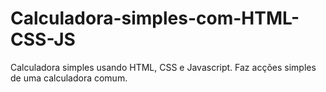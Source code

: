 # Calculadora-simples-com-HTML-CSS-JS
Calculadora simples usando HTML, CSS e Javascript. Faz acções simples de uma calculadora comum.
